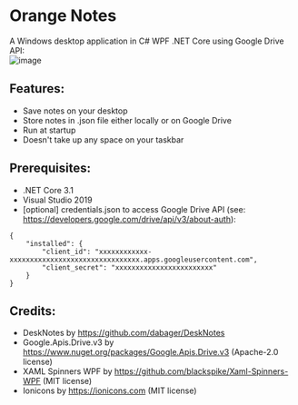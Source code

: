 # Orange Notes
A Windows desktop application in C# WPF .NET Core using Google Drive API:<br/>![image](https://user-images.githubusercontent.com/62397363/87773147-04e8d600-c823-11ea-99ea-fb0ab7e21323.png)

## Features:
- Save notes on your desktop
- Store notes in .json file either locally or on Google Drive
- Run at startup
- Doesn't take up any space on your taskbar

## Prerequisites:
- .NET Core 3.1
- Visual Studio 2019
- [optional] credentials.json to access Google Drive API (see: https://developers.google.com/drive/api/v3/about-auth):
```
{
    "installed": {
        "client_id": "xxxxxxxxxxxx-xxxxxxxxxxxxxxxxxxxxxxxxxxxxxxxx.apps.googleusercontent.com",
        "client_secret": "xxxxxxxxxxxxxxxxxxxxxxxx"
    }
}
```

## Credits:
- DeskNotes by https://github.com/dabager/DeskNotes
- Google.Apis.Drive.v3 by https://www.nuget.org/packages/Google.Apis.Drive.v3 (Apache-2.0 license)
- XAML Spinners WPF by https://github.com/blackspike/Xaml-Spinners-WPF (MIT license)
- Ionicons by https://ionicons.com (MIT license)
